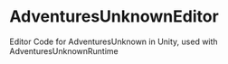 # AdventuresUnknownEditor

Editor Code for AdventuresUnknown in Unity, used with AdventuresUnknownRuntime
